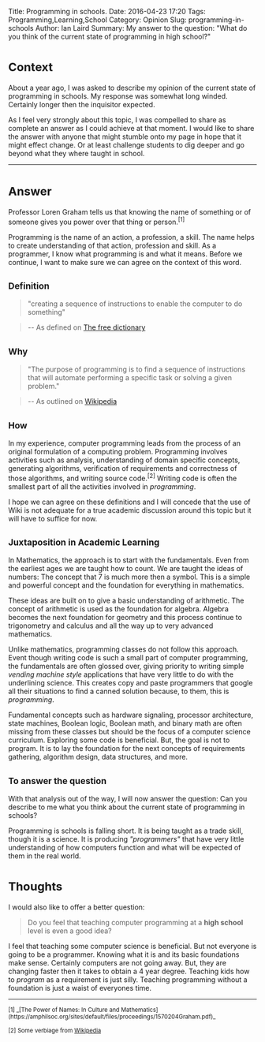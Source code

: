 Title: Programming in schools.
Date: 2016-04-23 17:20
Tags: Programming,Learning,School
Category: Opinion
Slug: programming-in-schools
Author: Ian Laird
Summary: My answer to the question: "What do you think of the current state of programming in high school?"

# <small>Context</small>

About a year ago, I was asked to describe my opinion of the current state
of programming in schools. My response was somewhat long winded. Certainly
longer then the inquisitor expected.

As I feel very strongly about this topic, I was compelled to share as complete
an answer as I could achieve at that moment.  I would like to share the answer
with anyone that might stumble onto my page in hope that it might effect
change. Or at least challenge students to dig deeper and go beyond what they
where taught in school.

---

# <small>Answer</small>

Professor Loren Graham tells us that knowing the name of something or of
someone gives you power over that thing or person.<sup>[1]</sup>

Programming is the name of an action, a profession, a skill. The name helps to
create understanding of that action, profession and skill.  As a programmer, I
know what programming is and what it means. Before we continue, I want to make
sure we can agree on the context of this word.

## <small>Definition</small>

> "creating a sequence of instructions to enable the computer to do something"

> -- As defined on [The free dictionary](www.thefreedictionary.com/computer+programming)


## <small>Why</small>

> "The purpose of programming is to find a sequence of instructions that will
> automate performing a specific task or solving a given problem."

> -- As outlined on [Wikipedia](http://en.wikipedia.org/wiki/Computer_programming)

## <small>How</small>

In my experience, computer programming leads from the process of an original
formulation of a computing problem. Programming involves activities such as
analysis, understanding of domain specific concepts, generating algorithms,
verification of requirements and correctness of those algorithms, and writing
source code.<sup>[2]</sup> Writing code is often the smallest part of all the
activities involved in _programming_.

I hope we can agree on these definitions and I will concede that the use of
Wiki is not adequate for a true academic discussion around this topic but it
will have to suffice for now.

## <small>Juxtaposition in Academic Learning</small>

In Mathematics, the approach is to start with the fundamentals. Even from the
earliest ages we are taught how to count. We are taught the ideas of
numbers: The concept that 7 is much more then a symbol. This is a simple and
powerful concept and the foundation for everything in mathematics.

These ideas are built on to give a basic understanding of arithmetic. The
concept of arithmetic is used as the foundation for algebra. Algebra becomes
the next foundation for geometry and this process continue to trigonometry and
calculus and all the way up to very advanced mathematics.

Unlike mathematics, programming classes do not follow this approach. Event
though writing code is such a small part of computer programming, the
fundamentals are often glossed over, giving priority to writing simple _vending
machine style_ applications that have very little to do with the underlining
science. This creates copy and paste programmers that google all their
situations to find a canned solution because, to them, this is _programming_.

Fundamental concepts such as hardware signaling, processor architecture, state
machines, Boolean logic, Boolean math, and binary math are often missing from
these classes but should be the focus of a computer science curriculum.
Exploring some code is beneficial. But, the goal is not to program. It is to lay
the foundation for the next concepts of requirements gathering, algorithm
design, data structures, and more.

## <small>To answer the question</small>

With that analysis out of the way, I will now answer the question: Can you
describe to me what you think about the current state of programming in
schools?

Programming is schools is falling short. It is being taught as a trade skill,
though it is a science. It is producing _"programmers"_ that have very little
understanding of how computers function and what will be expected of them in
the real world.

# <small>Thoughts</small>

I would also like to offer a better question:
> Do you feel that teaching computer programming at a __high school__ level is
> even a good idea?

I feel that teaching some computer science is beneficial. But not everyone is
going to be a programmer. Knowing what it is and its basic foundations make
sense.  Certainly computers are not going away. But, they are changing faster
then it takes to obtain a 4 year degree.  Teaching kids how to _program_ as a
requirement is just silly. Teaching programming without a foundation is
just a waist of everyones time.  

---

<small>
[1] _[The Power of Names: In Culture and Mathematics](https://amphilsoc.org/sites/default/files/proceedings/1570204Graham.pdf)_

[2] Some verbiage from [Wikipedia](http://en.wikipedia.org/wiki/Computer_programming)
</small>
